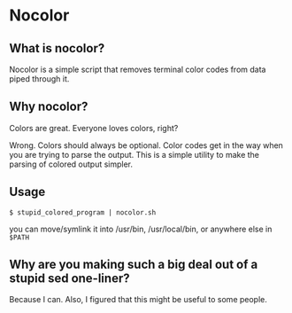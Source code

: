 # Nocolor

## What is nocolor?
Nocolor is a simple script that removes terminal color codes from
data piped through it. 

## Why nocolor?
Colors are great. Everyone loves colors, right?

Wrong. Colors should always be optional. Color codes get in the way when you are
trying to parse the output. This is a simple utility to make the parsing of colored
output simpler.

## Usage
```console
$ stupid_colored_program | nocolor.sh
```
you can move/symlink it into /usr/bin, /usr/local/bin, or anywhere else in `$PATH`


## Why are you making such a big deal out of a stupid sed one-liner?
Because I can. Also, I figured that this might be useful to some people.

